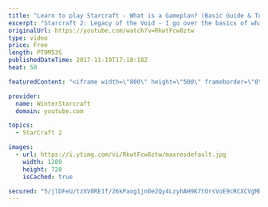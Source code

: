 ```yaml
---
title: "Learn to play Starcraft - What is a Gameplan? (Basic Guide & Tutorial)"
excerpt: "Starcraft 2: Legacy of the Void - I go over the basics of what a gameplan in starcraft 2 is and how to put one together.  Note this is not a guide on WHAT gameplan you should be using as each race!"
originalUrl: https://youtube.com/watch?v=RkwtFcw8ztw
type: video
price: Free
length: PT9M53S
publishedDateTime: 2017-11-19T17:10:18Z
heat: 50

featuredContent: "<iframe width=\"800\" height=\"500\" frameborder=\"0\" src=\"https://www.youtube.com/embed/RkwtFcw8ztw\" allow=\"accelerometer; autoplay; encrypted-media; gyroscope; picture-in-picture\" allowfullscreen></iframe>"

provider:
  name: WinterStarcraft
  domain: youtube.com

topics:
  - StarCraft 2

images:
  - url: https://i.ytimg.com/vi/RkwtFcw8ztw/maxresdefault.jpg
    width: 1280
    height: 720
    isCached: true

secured: "5/jlDFeU/tzXV0RE1f/26kPaog1jn0e2Qy4LzyhAH9K7tOrsVoE9cRCXCVgMBSqMcmCvhu+FKqgVqN70OLhp3Lz3l57CFNyryxONGBkKe3fDpq5BhkhC4JV5HMZVcKRt4FMJenQDcEfAzJeW3ZIb9PvHg4YgpDwyjxhm8Iyte3li1zcwORm8Z/VNdErFjBuZR1aABV4UpsOGJrImbqqqG2CVlGRi+A63q9+tfnw6NlOfC8ER/3tjNqz7OoDG7kJJnGNwyLAgCzvDxVfGNH5T7BLuuLb9DxGkLYz54yzFAwRGxKgVlNfCjxO9jO51UMZHn2R/XeACkOJVbaAlBbPxsLLekvTZx+wgEt+230JMxPcL9RhT9ixSKdnranDy7+m1MBcrkG7EORsRYSn9YGTT0S5bzF2eSOOU7EnUUKWv57M=;a9IQoIsk0LMkt6eHFHFGhw=="
---
```


